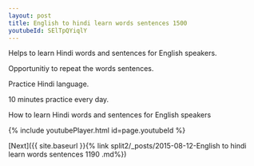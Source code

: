 ```yaml
---
layout: post
title: English to hindi learn words sentences 1500 
youtubeId: SElTpQYiqlY
---
```

 
 
Helps to learn Hindi words and sentences for English speakers.

Opportunitiy to repeat the words sentences. 

Practice Hindi language. 
 
10 minutes practice every day. 
 
How to learn Hindi words and sentences for English speakers 
 
{% include youtubePlayer.html id=page.youtubeId %}
 
 
[Next]({{ site.baseurl }}{% link  split2/_posts/2015-08-12-English to hindi learn words sentences 1190 .md%})
 
